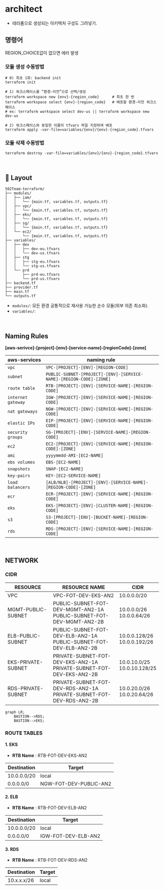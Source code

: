 # architect  
- 테라폼으로 생성되는 아키텍처 구성도 그려넣기.

## 명령어
REGION_CHOICE값이 없으면 에러 발생  

### 모듈 생성 수동방법
```
# 0) 최초 1회: backend init
terraform init

# 1) 워크스페이스를 “환경-리전”으로 선택/생성
terraform workspace new {env}-{region_code}      # 최초 한 번
terraform workspace select {env}-{region_code}   # 배포할 환경-리전 워크스페이스
# ex: terraform workspace select dev-us || terraform workspace new dev-us

# 2) 워크스페이스와 동일한 이름의 tfvars 파일 지정하여 배포
terraform apply -var-file=variables/{env}/{env}-{region_code}.tfvars
```

### 모듈 삭제 수동방법
```
terraform destroy -var-file=variables/{env}/{env}-{region_code}.tfvars
```
<br>

## 📁 Layout
```
502Team-terraform/
├── modules/
│   ├── iam/ 
│   │   └── {main.tf, variables.tf, outputs.tf}
│   ├── vpc/
│   │   └── {main.tf, variables.tf, outputs.tf}
│   ├── eks/
│   │   └── {main.tf, variables.tf, outputs.tf}
│   ├── sg/
│   │   └── {main.tf, variables.tf, outputs.tf}
│   └── ec2/
│       └── {main.tf, variables.tf, outputs.tf}
├── variables/
│   ├── dev
│   │   ├── dev-eu.tfvars
│   │   └── dev-us.tfvars
│   ├── stg
│   │   ├── stg-eu.tfvars
│   │   └── stg-us.tfvars
│   └── prd
│       ├── prd-eu.tfvars
│       └── prd-us.tfvars
├── backend.tf
├── provider.tf
├── main.tf
└── outputs.tf
```

- `modules/`: 모든 환경 공통적으로 재사용 가능한 순수 모듈(외부 의존 최소화).   
- `variables/`: 
<br>

## Naming Rules
**[aws-serivce]-[project]-[env]-[service-name]-[regionCode]-[zone]**  

| aws-services       | naming rule                                                         |
| ------------------ | ------------------------------------------------------------------- |
| `vpc`              | `VPC-[PROJECT]-[ENV]-[REGION-CODE]`                                 |
| `subnet`           | `PUBLIC-SUBNET-[PROJECT]-[ENV]-[SERVICE-NAME]-[REGION-CODE]-[ZONE]` |
| `route table`      | `RTB-[PROJECT]-[ENV]-[SERVICE-NAME]-[REGION-CODE]`                  |
| `internet gateway` | `IGW-[PROJECT]-[ENV]-[SERVICE-NAME]-[REGION-CODE]`                  |
| `nat gateways`     | `NGW-[PROJECT]-[ENV]-[SERVICE-NAME]-[REGION-CODE]`                  |
| `elastic IPs`      | `EIP-[PROJECT]-[ENV]-[SERVICE-NAME]-[REGION-CODE] `                 | 
| `security groups`  | `SG-[PROJECT]-[ENV]-[SERVICE-NAME]-[REGION-CODE] `                  | 
| `ec2`              | `EC2-[PROJECT]-[ENV]-[SERVICE-NAME]-[REGION-CODE]-[ZONE]`           |
| `ami`              | `yyyymmdd-AMI-[EC2-NAME]`                                           |
| `ebs volumes`      | `EBS-[EC2-NAME]`                                                    |
| `snapshots`        | `SNAP-[EC2-NAME] `                                                  | 
| `key-pairs`        | `KEY-[EC2-SERVICE-NAME]`                                            |
| `load balancers`   | `[ALB/NLB]-[PROJECT]-[ENV]-[SERVICE-NAME]-[REGION-CODE]-[ZONE]`     |
| `ecr`              | `ECR-[PROJECT]-[ENV]-[SERVICE-NAME]-[REGION-CODE]`                  |
| `eks`              | `EKS-[PROJECT]-[ENV]-[CLUSTER-NAME]-[REGION-CODE]`                  |
| `s3`               | `S3-[PROJECT]-[ENV]-[BUCKET-NAME]-[REGION-CODE]`                    |
| `rds`              | `RDS-[PROJECT]-[ENV]-[SERVICE-NAME]-[REGION-CODE]`                  |
<br>

## NETWORK
### CIDR  
| RESOURCE           | RESOURCE NAME                                                            | CIDR                            |
| ------------------ | -------------------------------------------------------------------------| ------------------------------- |
| VPC                | VPC-FOT-DEV-EKS-AN2                                                      | 10.0.0.0/20                     |
| MGMT-PUBLIC-SUBNET | PUBLIC-SUBNET-FOT-DEV-MGMT-AN2-1A <br> PUBLIC-SUBNET-FOT-DEV-MGMT-AN2-2B | 10.0.0.0/26 <br> 10.0.0.64/26   |
| ELB-PUBLIC-SUBNET  | PUBLIC-SUBNET-FOT-DEV-ELB-AN2-1A <br> PUBLIC-SUBNET-FOT-DEV-ELB-AN2-2B   | 10.0.0.128/26 <br> 10.0.0.192/26|
| EKS-PRIVATE-SUBNET | PRIVATE-SUBNET-FOT-DEV-EKS-AN2-1A <br> PRIVATE-SUBNET-FOT-DEV-EKS-AN2-2B | 10.0.10.0/25 <br> 10.0.10.128/25|
| RDS-PRIVATE-SUBNET | PRIVATE-SUBNET-FOT-DEV-RDS-AN2-1A <br> PRIVATE-SUBNET-FOT-DEV-RDS-AN2-2B | 10.0.20.0/26 <br> 10.0.20.64/26 |

```mermaid
graph LR; 
    BASTION-->RDS;
    BASTION-->EKS;
```
<!-- TD(Top Down)    : 세로 방향으로 다이어그램 생성 -->
<!-- LR(Left Right)  : 가로 방향으로 다이어그램 생성 -->

### ROUTE TABLES
#### 1. EKS  
- **RTB Name** : RTB-FOT-DEV-EKS-AN2  

| Destination | Target                 |
| ----------- | ---------------------- |
| 10.0.0.0/20 | local                  |
| 0.0.0.0/0   | NGW-FOT-DEV-PUBLIC-AN2 |

#### 2. ELB  
- **RTB Name** : RTB-FOT-DEV-ELB-AN2  

| Destination | Target              |
| ----------- | ------------------- |
| 10.0.0.0/20 | local               |
| 0.0.0.0/0   | IGW-FOT-DEV-ELB-AN2 |

#### 3. RDS  
- **RTB Name** : RTB-FOT-DEV-RDS-AN2  

| Destination | Target              |
| ----------- | ------------------- |
| 10.x.x.x/26 | local               |